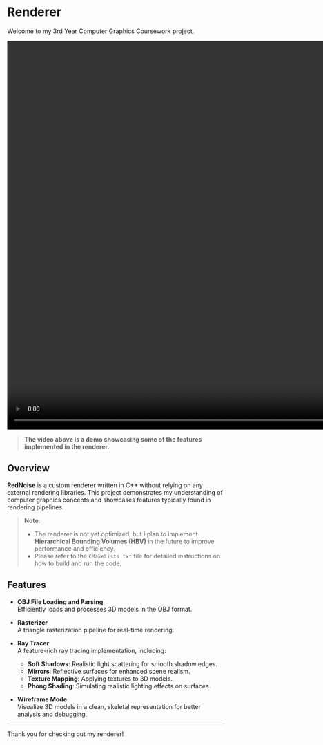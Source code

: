 # Renderer

Welcome to my 3rd Year Computer Graphics Coursework project.

<video width="900" height="900" controls>
  <source src="demo.mp4" type="video/mp4">
  Your browser does not support the video tag.
</video>

> **The video above is a demo showcasing some of the features implemented in the renderer.**

## Overview

**RedNoise** is a custom renderer written in C++ without relying on any external rendering libraries. This project
demonstrates my understanding of computer graphics concepts and showcases features typically found in rendering
pipelines.

> **Note**:
> - The renderer is not yet optimized, but I plan to implement **Hierarchical Bounding Volumes (HBV)** in the future to
    improve performance and efficiency.
> - Please refer to the `CMakeLists.txt` file for detailed instructions on how to build and run the code.

## Features

- **OBJ File Loading and Parsing**  
  Efficiently loads and processes 3D models in the OBJ format.

- **Rasterizer**  
  A triangle rasterization pipeline for real-time rendering.

- **Ray Tracer**  
  A feature-rich ray tracing implementation, including:
    - **Soft Shadows**: Realistic light scattering for smooth shadow edges.
    - **Mirrors**: Reflective surfaces for enhanced scene realism.
    - **Texture Mapping**: Applying textures to 3D models.
    - **Phong Shading**: Simulating realistic lighting effects on surfaces.

- **Wireframe Mode**  
  Visualize 3D models in a clean, skeletal representation for better analysis and debugging.

---

Thank you for checking out my renderer!
